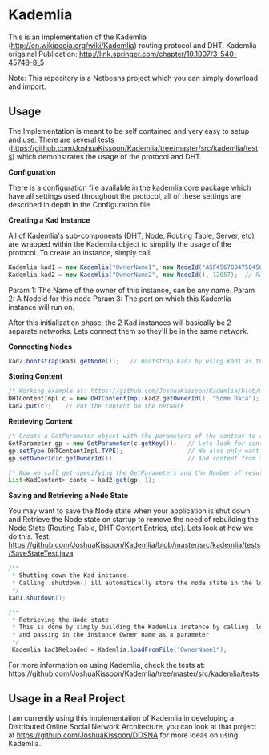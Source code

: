 Kademlia
========

This is an implementation of the Kademlia (http://en.wikipedia.org/wiki/Kademlia) routing protocol and DHT. 
Kademlia origainal Publication: http://link.springer.com/chapter/10.1007/3-540-45748-8_5

Note: This repository is a Netbeans project which you can simply download and import. 

Usage
-----
The Implementation is meant to be self contained and very easy to setup and use. There are several tests (https://github.com/JoshuaKissoon/Kademlia/tree/master/src/kademlia/tests) which demonstrates the usage of the protocol and DHT.


**Configuration**

There is a configuration file available in the kademlia.core package which have all settings used throughout the protocol, all of these settings are described in depth in the Configuration file.


**Creating a Kad Instance**

All of Kademlia's sub-components (DHT, Node, Routing Table, Server, etc) are wrapped within the Kademlia object to simplify the usage of the protocol. To create an instance, simply call:

```Java
Kademlia kad1 = new Kademlia("OwnerName1", new NodeId("ASF45678947584567463"), 12049);
Kademlia kad2 = new Kademlia("OwnerName2", new NodeId(), 12057);  // Random NodeId will be generated
```
Param 1: The Name of the owner of this instance, can be any name.
Param 2: A NodeId for this node
Param 3: The port on which this Kademlia instance will run on.

After this initialization phase, the 2 Kad instances will basically be 2 separate networks. Lets connect them so they'll be in the same network.


**Connecting Nodes**

```Java
kad2.bootstrap(kad1.getNode());   // Bootstrap kad2 by using kad1 as the main network node
```


**Storing Content**

```Java
/* Working example at: https://github.com/JoshuaKissoon/Kademlia/blob/master/src/kademlia/tests/ContentSendingTest.java */
DHTContentImpl c = new DHTContentImpl(kad2.getOwnerId(), "Some Data");  // Create a content
kad2.put(c);    // Put the content on the network

```


**Retrieving Content**

```Java
/* Create a GetParameter object with the parameters of the content to retrieve */
GetParameter gp = new GetParameter(c.getKey());   // Lets look for content by key
gp.setType(DHTContentImpl.TYPE);                  // We also only want content of this type
gp.setOwnerId(c.getOwnerId());                    // And content from this owner

/* Now we call get specifying the GetParameters and the Number of results we want */
List<KadContent> conte = kad2.get(gp, 1);
```


**Saving and Retrieving a Node State**

You may want to save the Node state when your application is shut down and Retrieve the Node state on startup to remove the need of rebuilding the Node State (Routing Table, DHT Content Entries, etc). Lets look at how we do this.
Test: https://github.com/JoshuaKissoon/Kademlia/blob/master/src/kademlia/tests/SaveStateTest.java

```Java
/** 
 * Shutting down the Kad instance.
 * Calling .shutdown() ill automatically store the node state in the location specified in the Configuration file 
 */
kad1.shutdown();

/**
 * Retrieving the Node state
 * This is done by simply building the Kademlia instance by calling .loadFromFile()
 * and passing in the instance Owner name as a parameter
 */
 Kademlia kad1Reloaded = Kademlia.loadFromFile("OwnerName1");
```

For more information on using Kademlia, check the tests at: https://github.com/JoshuaKissoon/Kademlia/tree/master/src/kademlia/tests


Usage in a Real Project
-----------------------
I am currently using this implementation of Kademlia in developing a Distributed Online Social Network Architecture, you can look at that project at https://github.com/JoshuaKissoon/DOSNA for more ideas on using Kademlia.
